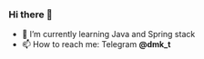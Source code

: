 ### Hi there 👋


- 🌱 I’m currently learning Java and Spring stack
- 📫 How to reach me: 
      Telegram <b>@dmk_t</b>
